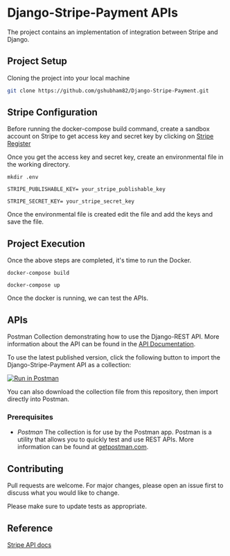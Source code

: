 # Django-Stripe-Payment APIs

The project contains an implementation of integration between Stripe and Django.

## Project Setup

Cloning the project into your local machine

```bash
git clone https://github.com/gshubham82/Django-Stripe-Payment.git
```

## Stripe Configuration

Before running the docker-compose build command, create a sandbox account on Stripe to get access key and secret key by clicking on 
[Stripe Register](https://dashboard.stripe.com/register)

Once you get the access key and secret key, create an environmental file in the working directory.
``` 
mkdir .env 
```
```
STRIPE_PUBLISHABLE_KEY= your_stripe_publishable_key

STRIPE_SECRET_KEY= your_stripe_secret_key
```
Once the environmental file is created edit the file and add the keys and save the file.

## Project Execution

Once the above steps are completed, it's time to run the Docker.

```
docker-compose build

docker-compose up
```
Once the docker is running, we can test the APIs.

## APIs

Postman Collection demonstrating how to use the Django-REST API.
More information about the API can be found in the [API Documentation](https://documenter.getpostman.com/view/12323262/UVeCQTxo).

To use the latest published version, click the following button to import the Django-Stripe-Payment API as a collection:

[![Run in Postman](https://s3.amazonaws.com/postman-static/run-button.png)](https://app.getpostman.com/run-collection/219575449c5886aae16f)

You can also download the collection file from this repository, then import directly into Postman.

### Prerequisites

- *Postman* The collection is for use by the Postman app. Postman is a utility that allows you to quickly test and use REST APIs. More information can be found at [getpostman.com](https://www.getpostman.com/).

## Contributing
Pull requests are welcome. For major changes, please open an issue first to discuss what you would like to change.

Please make sure to update tests as appropriate.

## Reference
[Stripe API docs](https://stripe.com/docs/api)
